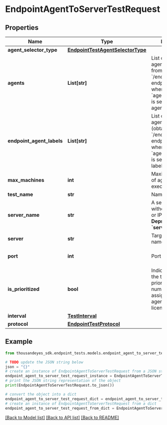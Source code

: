 # EndpointAgentToServerTestRequest


## Properties

Name | Type | Description | Notes
------------ | ------------- | ------------- | -------------
**agent_selector_type** | [**EndpointTestAgentSelectorType**](EndpointTestAgentSelectorType.md) |  | [optional] 
**agents** | **List[str]** | List of endpoint agent IDs (obtained from &#x60;/endpoint/agents&#x60; endpoint). Required when &#x60;agentSelectorType&#x60; is set to &#x60;specific-agent&#x60;. | [optional] 
**endpoint_agent_labels** | **List[str]** | List of endpoint agent label IDs (obtained from &#x60;/endpoint/labels&#x60; endpoint), required when &#x60;agentSelectorType&#x60; is set to &#x60;agent-labels&#x60;. | [optional] 
**max_machines** | **int** | Maximum number of agents which can execute the test. | [optional] [default to 25]
**test_name** | **str** | Name of the test. | 
**server_name** | **str** | A server address without a protocol or IP address. **Deprecated, use &#x60;server&#x60; instead**. | [optional] 
**server** | **str** | Target domain name or IP address. | [optional] 
**port** | **int** | Port number. | [optional] [default to 443]
**is_prioritized** | **bool** | Indicates whether the test should be prioritized when the number of tests assigned to an agent exceeds the license limit. | [optional] [default to False]
**interval** | [**TestInterval**](TestInterval.md) |  | [optional] 
**protocol** | [**EndpointTestProtocol**](EndpointTestProtocol.md) |  | [optional] 

## Example

```python
from thousandeyes_sdk.endpoint_tests.models.endpoint_agent_to_server_test_request import EndpointAgentToServerTestRequest

# TODO update the JSON string below
json = "{}"
# create an instance of EndpointAgentToServerTestRequest from a JSON string
endpoint_agent_to_server_test_request_instance = EndpointAgentToServerTestRequest.from_json(json)
# print the JSON string representation of the object
print(EndpointAgentToServerTestRequest.to_json())

# convert the object into a dict
endpoint_agent_to_server_test_request_dict = endpoint_agent_to_server_test_request_instance.to_dict()
# create an instance of EndpointAgentToServerTestRequest from a dict
endpoint_agent_to_server_test_request_from_dict = EndpointAgentToServerTestRequest.from_dict(endpoint_agent_to_server_test_request_dict)
```
[[Back to Model list]](../README.md#documentation-for-models) [[Back to API list]](../README.md#documentation-for-api-endpoints) [[Back to README]](../README.md)


